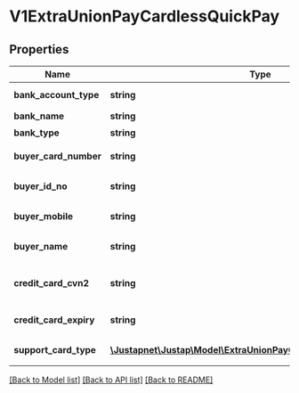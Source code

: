 # V1ExtraUnionPayCardlessQuickPay

## Properties
Name | Type | Description | Notes
------------ | ------------- | ------------- | -------------
**bank_account_type** | **string** | 银行卡类型 | [default to 'personal']
**bank_name** | **string** | 银行名称 | 
**bank_type** | **string** | 银行类型 | 
**buyer_card_number** | **string** | 付款方银行卡号 | 
**buyer_id_no** | **string** | 付款方身份证号 | 
**buyer_mobile** | **string** | 付款方银行预留手机号 | 
**buyer_name** | **string** | 付款方银行姓名 | 
**credit_card_cvn2** | **string** | 信用卡背面的末三位数字 | 
**credit_card_expiry** | **string** | 信用卡有效期 | 
**support_card_type** | [**\Justapnet\Justap\Model\ExtraUnionPayCardlessQuickPayCardType**](ExtraUnionPayCardlessQuickPayCardType.md) | 支持的银行卡类型 | 

[[Back to Model list]](../README.md#documentation-for-models) [[Back to API list]](../README.md#documentation-for-api-endpoints) [[Back to README]](../README.md)


